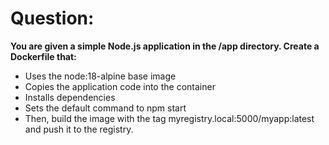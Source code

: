 # Question:
**You are given a simple Node.js application in the /app directory. Create a Dockerfile that:**
- Uses the node:18-alpine base image
- Copies the application code into the container
- Installs dependencies
- Sets the default command to npm start
- Then, build the image with the tag myregistry.local:5000/myapp:latest and push it to the registry.
